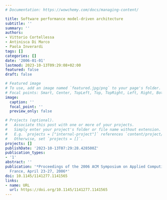 ```yaml
---
# Documentation: https://wowchemy.com/docs/managing-content/

title: Software performance model-driven architecture
subtitle: ''
summary: ''
authors:
- Vittorio Cortellessa
- Antinisca Di Marco
- Paola Inverardi
tags: []
categories: []
date: '2006-01-01'
lastmod: 2023-10-13T09:29:08+02:00
featured: false
draft: false

# Featured image
# To use, add an image named `featured.jpg/png` to your page's folder.
# Focal points: Smart, Center, TopLeft, Top, TopRight, Left, Right, BottomLeft, Bottom, BottomRight.
image:
  caption: ''
  focal_point: ''
  preview_only: false

# Projects (optional).
#   Associate this post with one or more of your projects.
#   Simply enter your project's folder or file name without extension.
#   E.g. `projects = ["internal-project"]` references `content/project/deep-learning/index.md`.
#   Otherwise, set `projects = []`.
projects: []
publishDate: '2023-10-13T07:29:28.428500Z'
publication_types:
- '1'
abstract: ''
publication: '*Proceedings of the 2006 ACM Symposium on Applied Computing (SAC), Dijon,
  France, April 23-27, 2006*'
doi: 10.1145/1141277.1141565
links:
- name: URL
  url: https://doi.org/10.1145/1141277.1141565
---
```

